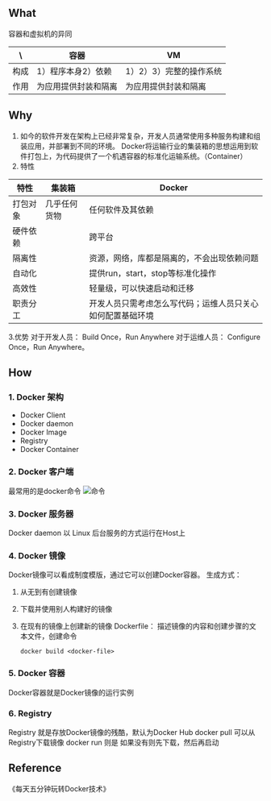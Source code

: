 ## What
容器和虚拟机的异同

| \ |容器  |VM  |
| --- | --- | --- |
| 构成 |1）程序本身2）依赖  |1）2）3）完整的操作系统  |
| 作用 |为应用提供封装和隔离  |为应用提供封装和隔离   |

## Why
1. 如今的软件开发在架构上已经非常复杂，开发人员通常使用多种服务构建和组装应用，并部署到不同的环境。
Docker将运输行业的集装箱的思想运用到软件打包上，为代码提供了一个机遇容器的标准化运输系统。（Container）
2. 特性

| 特性 |集装箱  |Docker  |
| --- | --- | --- |
|  打包对象|几乎任何货物  |任何软件及其依赖  |
|  硬件依赖|  | 跨平台 |
| 隔离性 |  | 资源，网络，库都是隔离的，不会出现依赖问题 |
| 自动化 |  | 提供run，start，stop等标准化操作 |
| 高效性 |  | 轻量级，可以快速启动和迁移 |
| 职责分工 |  |开发人员只需考虑怎么写代码；运维人员只关心如何配置基础环境  |
3.优势
对于开发人员： Build Once，Run Anywhere
对于运维人员： Configure Once，Run Anywhere。

## How
### 1. Docker 架构
- Docker Client
- Docker daemon
- Docker Image
- Registry
- Docker Container

### 2. Docker 客户端
最常用的是docker命令
![命令](http://run-dream.github.io/img/post/docker-cmd.png])

### 3. Docker 服务器
Docker daemon 以 Linux 后台服务的方式运行在Host上

### 4. Docker 镜像
Docker镜像可以看成制度模版，通过它可以创建Docker容器。
生成方式：
1. 从无到有创建镜像
2. 下载并使用别人构建好的镜像
3. 在现有的镜像上创建新的镜像
Dockerfile： 
描述镜像的内容和创建步骤的文本文件，创建命令

    ```
    docker build <docker-file>
    ```

### 5. Docker 容器
Docker容器就是Docker镜像的运行实例

### 6. Registry
Registry 就是存放Docker镜像的残酷，默认为Docker Hub
docker pull 可以从Registry下载镜像
docker run 则是 如果没有则先下载，然后再启动

## Reference
《每天五分钟玩转Docker技术》